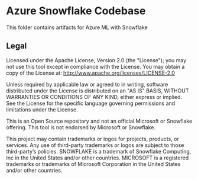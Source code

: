 # Azure Snowflake Codebase
This folder contains artifacts for Azure ML with Snowflake

## Legal

Licensed under the Apache License, Version 2.0 (the "License"); you may not use this tool except in compliance with the License. You may obtain a copy of the License at: http://www.apache.org/licenses/LICENSE-2.0

Unless required by applicable law or agreed to in writing, software distributed under the License is distributed on an "AS IS" BASIS, WITHOUT WARRANTIES OR CONDITIONS OF ANY KIND, either express or implied. See the License for the specific language governing permissions and limitations under the License.

This is an Open Source repository and not an official Microsoft or Snowflake offering. This tool is not endorsed by Microsoft or Snowflake. 

This project may contain trademarks or logos for projects, products, or services. Any use of third-party trademarks or logos are subject to those third-party’s policies. SNOWFLAKE is a trademark of Snowflake Computing, Inc in the United States and/or other countries. MICROSOFT is a registered trademarks or trademarks of Microsoft Corporation in the United States and/or other countries.

